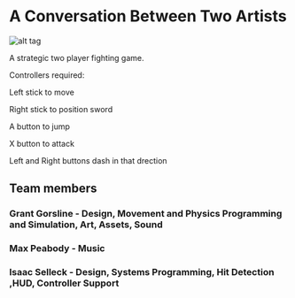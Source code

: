 # A Conversation Between Two Artists

![alt tag](http://i.imgur.com/EE2OWwu.png)

A strategic two player fighting game.  

Controllers required:

Left stick to move 

Right stick to position sword 

A button to jump 

X button to attack 

Left and Right buttons dash in that drection 

## Team members 
### Grant Gorsline - Design, Movement and Physics Programming and Simulation, Art, Assets, Sound
### Max Peabody - Music
### Isaac Selleck  - Design, Systems Programming, Hit Detection ,HUD, Controller Support  
